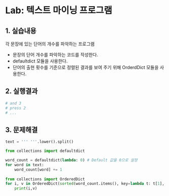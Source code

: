 # Lab: 텍스트 마이닝 프로그램



## 1. 실습내용



각 문장에 있는 단어의 개수를 파악하는 프로그램



* 문장의 단어 개수를 파악하는 코드를 작성한다.
* defaultdict 모듈을 사용한다.
* 단어의 출현 횟수를 기준으로 정렬된 결과를 보여 주기 위해 OrderdDict 모듈을 사용한다.



## 2. 실행결과



```python
# and 3
# press 2
# ...
```



## 3. 문제해결



```python
text = ''' '''.lower().split()

from collections import defaultdict

word_count = defaultdict(lambda: 0) # Default 값을 0으로 설정
for word in text:
    word_count[word] += 1
    
from collections import OrderedDict
for i, v in OrderedDict(sorted(word_count.items(), key=lambda t: t[1], reverse = True)).items():
	print(i,v)
```

